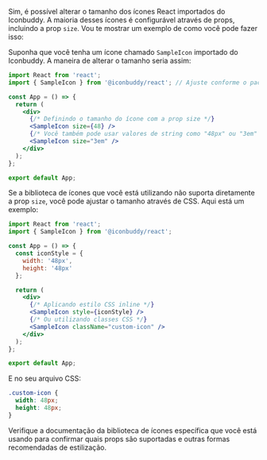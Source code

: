 Sim, é possível alterar o tamanho dos ícones React importados do Iconbuddy. A maioria desses ícones é configurável através de props, incluindo a prop `size`. Vou te mostrar um exemplo de como você pode fazer isso:

Suponha que você tenha um ícone chamado `SampleIcon` importado do Iconbuddy. A maneira de alterar o tamanho seria assim:

```jsx
import React from 'react';
import { SampleIcon } from '@iconbuddy/react'; // Ajuste conforme o pacote que você está usando

const App = () => {
  return (
    <div>
      {/* Definindo o tamanho do ícone com a prop size */}
      <SampleIcon size={48} />
      {/* Você também pode usar valores de string como "48px" ou "3em" */}
      <SampleIcon size="3em" />
    </div>
  );
};

export default App;
```

Se a biblioteca de ícones que você está utilizando não suporta diretamente a prop `size`, você pode ajustar o tamanho através de CSS. Aqui está um exemplo:

```jsx
import React from 'react';
import { SampleIcon } from '@iconbuddy/react';

const App = () => {
  const iconStyle = {
    width: '48px',
    height: '48px'
  };

  return (
    <div>
      {/* Aplicando estilo CSS inline */}
      <SampleIcon style={iconStyle} />
      {/* Ou utilizando classes CSS */}
      <SampleIcon className="custom-icon" />
    </div>
  );
};

export default App;
```

E no seu arquivo CSS:

```css
.custom-icon {
  width: 48px;
  height: 48px;
}
```

Verifique a documentação da biblioteca de ícones específica que você está usando para confirmar quais props são suportadas e outras formas recomendadas de estilização.